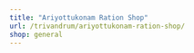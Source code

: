 ```yaml
---
title: "Ariyottukonam Ration Shop"
url: /trivandrum/ariyottukonam-ration-shop/
shop: general
---
```

